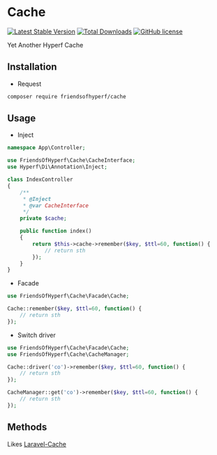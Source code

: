 # Cache

[![Latest Stable Version](https://poser.pugx.org/friendsofhyperf/cache/version.png)](https://packagist.org/packages/friendsofhyperf/cache)
[![Total Downloads](https://poser.pugx.org/friendsofhyperf/cache/d/total.png)](https://packagist.org/packages/friendsofhyperf/cache)
[![GitHub license](https://img.shields.io/github/license/friendsofhyperf/cache)](https://github.com/friendsofhyperf/cache)

Yet Another Hyperf Cache

## Installation

- Request

```bash
composer require friendsofhyperf/cache
```

## Usage

- Inject

```php
namespace App\Controller;

use FriendsOfHyperf\Cache\CacheInterface;
use Hyperf\Di\Annotation\Inject;

class IndexController
{
    /**
     * @Inject
     * @var CacheInterface
     */
    private $cache;

    public function index()
    {
        return $this->cache->remember($key, $ttl=60, function() {
            // return sth
        });
    }
}
```

- Facade

```php
use FriendsOfHyperf\Cache\Facade\Cache;

Cache::remember($key, $ttl=60, function() {
    // return sth
});
```

- Switch driver

```php
use FriendsOfHyperf\Cache\Facade\Cache;
use FriendsOfHyperf\Cache\CacheManager;

Cache::driver('co')->remember($key, $ttl=60, function() {
    // return sth
});

CacheManager::get('co')->remember($key, $ttl=60, function() {
    // return sth
});
```

## Methods

Likes [Laravel-Cache](https://laravel.com/docs/8.x/cache)
